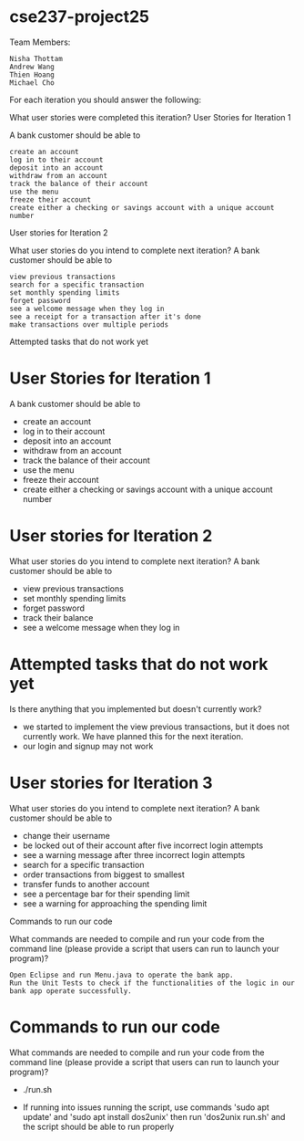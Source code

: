 # cse237-project25

Team Members:

    Nisha Thottam
    Andrew Wang
    Thien Hoang
    Michael Cho

For each iteration you should answer the following:

What user stories were completed this iteration?
User Stories for Iteration 1

A bank customer should be able to

    create an account
    log in to their account
    deposit into an account
    withdraw from an account
    track the balance of their account
    use the menu
    freeze their account
    create either a checking or savings account with a unique account number

User stories for Iteration 2

What user stories do you intend to complete next iteration? A bank customer should be able to

    view previous transactions
    search for a specific transaction
    set monthly spending limits
    forget password
    see a welcome message when they log in
    see a receipt for a transaction after it's done
    make transactions over multiple periods

Attempted tasks that do not work yet
# User Stories for Iteration 1
A bank customer should be able to 
- create an account
- log in to their account
- deposit into an account
- withdraw from an account
- track the balance of their account
- use the menu
- freeze their account
- create either a checking or savings account with a unique account number

# User stories for Iteration 2
What user stories do you intend to complete next iteration?
A bank customer should be able to 
- view previous transactions
- set monthly spending limits
- forget password
- track their balance
- see a welcome message when they log in

# Attempted tasks that do not work yet
Is there anything that you implemented but doesn't currently work?
- we started to implement the view previous transactions, but it does not currently work. We have planned this for the next iteration. 
- our login and signup may not work

# User stories for Iteration 3
What user stories do you intend to complete next iteration?
A bank customer should be able to 
- change their username
- be locked out of their account after five incorrect login attempts
- see a warning message after three incorrect login attempts
- search for a specific transaction
- order transactions from biggest to smallest
- transfer funds to another account
- see a percentage bar for their spending limit
- see a warning for approaching the spending limit

Commands to run our code

What commands are needed to compile and run your code from the command line (please provide a script that users can run to launch your program)?

    Open Eclipse and run Menu.java to operate the bank app.
    Run the Unit Tests to check if the functionalities of the logic in our bank app operate successfully.
# Commands to run our code
What commands are needed to compile and run your code from the command line (please provide a script that users can run to launch your program)?
- ./run.sh

- If running into issues running the script, use commands 'sudo apt update' and 'sudo apt install dos2unix' then run 'dos2unix run.sh' and the script should be able to run properly
